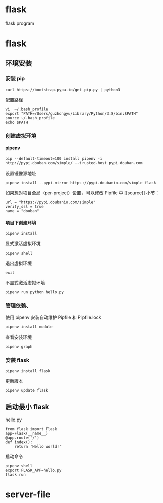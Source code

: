 # flask

flask program

# flask

## 环境安装

### 安装 pip

```
curl https://bootstrap.pypa.io/get-pip.py | python3
```

配置路径

```
vi  ~/.bash_profile
export "PATH=/Users/guzhongyu/Library/Python/3.8/bin:$PATH"
source ~/.bash_profile
echo $PATH
```

### 创建虚拟环境

#### pipenv

```
pip --default-timeout=100 install pipenv -i http://pypi.douban.com/simple/ --trusted-host pypi.douban.com
```

设置镜像源地址

```
pipenv install --pypi-mirror https://pypi.doubanio.com/simple flask
```

如果想对项目全局（per-project）设置，可以修改 Pipfile 中 [[source]] 小节：

```
url = "https://pypi.doubanio.com/simple"
verify_ssl = true
name = "douban"
```

#### 项目下创建环境

```
pipenv install
```

显式激活虚拟环境

```
pipenv shell
```

退出虚拟环境

```
exit
```

不显式激活虚拟环境

```
pipenv run python hello.py
```

### 管理依赖、

使用 pipenv 安装自动维护 Pipfile 和 Pipfile.lock

```
pipenv install module
```

查看安装环境

```
pipenv graph
```

### 安装 flask

```
pipenv install flask
```

更新版本

```
pipenv update flask
```

## 启动最小 flask

hello.py

```
from flask import Flask
app=Flask(__name__)
@app.route('/')
def index():
    return 'Hello world!'
```

启动命令

```
pipenv shell
export FLASK_APP=hello.py
flask run
```
# server-file
